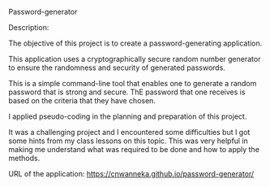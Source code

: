 Password-generator

Description:

The objective of this project is to create a password-generating application.

This application uses a cryptographically secure random number generator to ensure the randomness and security of generated passwords.

This is a simple command-line tool that enables one to generate a random password that is strong and secure. ThE password that one receives is based on the criteria that they have chosen.

I applied pseudo-coding in the planning and preparation of this project.

It was a challenging project and I encountered some difficulties but I got some hints from my class lessons on this topic. This was very helpful in making me understand what was required to be done and how to apply the methods.

URL of the application: https://cnwanneka.github.io/password-generator/
